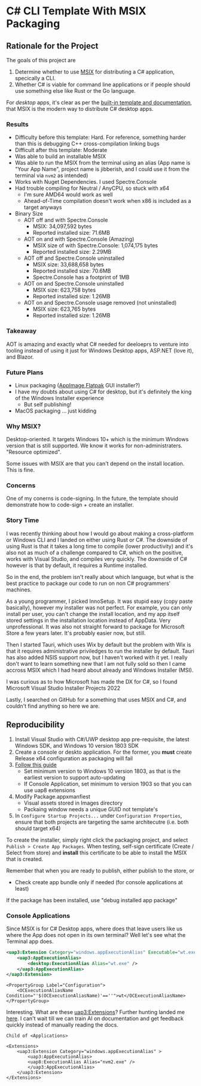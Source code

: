 # C# CLI Template With MSIX Packaging

## Rationale for the Project

The goals of this project are

1. Determine whether to use [MSIX](https://learn.microsoft.com/en-us/windows/msix/desktop/desktop-to-uwp-packaging-dot-net) for distributing a C# application, specically a CLI.
2. Whether C# is viable for command line applications or if people should use something else like Rust or the Go language.

For _desktop_ apps, it's clear as per the [built-in template and documentation](https://learn.microsoft.com/en-us/windows/msix/desktop/desktop-to-uwp-packaging-dot-net), that MSIX is the modern way to distribute C# desktop apps.

### Results

- Difficulty before this template: Hard. For reference, something harder than this is debugging C++ cross-compilation linking bugs
- Difficult after this template: Moderate
- Was able to build an installable MSIX
- Was able to run the MSIX from the terminal using an alias (App name is "Your App Name", project name is jibberish, and I could use it from the terminal via `nvm2` as intended)
- Works with Nuget Dependencies. I used Spectre.Console
- Had trouble compiling for Neutral / AnyCPU, so stuck with x64
    - I'm sure AMD64 would work as well
    - Ahead-of-Time compilation doesn't work when x86 is included as a target anyways
- Binary Size
    - AOT off and with Spectre.Console
        - MSIX: 34,097,592 bytes
        - Reported installed size: 71.6MB
    - AOT on and with Spectre.Console (Amazing)
        - MSIX size of with Spectre.Console: 1,074,175 bytes
        - Reported installed size: 2.29MB
    - AOT off and Spectre.Console uninstalled
        - MSIX size: 33,688,658 bytes
        - Reported installed size: 70.6MB
        - Spectre.Console has a footprint of 1MB
    - AOT on and Spectre.Console uninstalled
        - MSIX size: 623,758 bytes
        - Reported installed size: 1.26MB
    - AOT on and Spectre.Console usage removed (not uninstalled)
        - MSIX size: 623,765 bytes
        - Reported installed size: 1.26MB
   
### Takeaway

AOT is amazing and exactly what C# needed for deeloeprs to venture into tooling instead of using it just for Windows Desktop apps, ASP.NET (love it), and Blazor.

### Future Plans

- Linux packaging ([AppImage](https://kuiper.zone/publish-appimage-dotnet/),[Flatpak](https://gist.github.com/ssokolow/db565fd8a82d6002baada946adb81f68) GUI installer?)
- I have my doubts about using C# for desktop, but it's definitely the king of the Windows Installer experience
    - But self publishing!
- MacOS packaging ... just kidding

### Why MSIX?

Desktop-oriented.
It targets Windows 10+ which is the minimum Windows version that is still supported. We know it works for non-administraters. "Resource optimized".

Some issues with MSIX are that you can't depend on the install location. This is fine.

### Concerns

One of my conerns is code-signing. In the future, the template should demonstrate how to code-sign + create an installer.

### Story Time

I was recently thinking about how I would go about making a cross-platform or Windows CLI and I landed on either using Rust or C#.
The downside of using Rust is that it takes a long time to compile (lower productivity) and it's also not as much of a challenge compared to C#, which on the positive, works with Visual Studio, and compiles very quickly.
The downside of C# however is that by default, it requires a Runtime installed.

So in the end, the problem isn't really about which language, but what is the best practice to package our code to run on non C# programmers' machines.

As a young programmer, I picked InnoSetup. It was stupid easy (copy paste basically), however my installer was not perfect. For example, you can only install per user, you can't change the install location, and my app itself
stored settings in the installation location instead of AppData. Very unprofessional. It was also not straight forward to package for Microsoft Store a few years later. It's probably easier now, but still.

Then I started Tauri, which uses Wix by default but the problem with Wix is that it requires administrative priviledges to run the installer by default. Tauri has also added NSIS support now, but I haven't worked with it yet.
I really don't want to learn something new that I am not fully sold so then I came accross MSIX which I had heard about already and Windows Installer (MSI).

I was curious as to how Microsoft has made the DX for C#, so I found Microsoft Visual Studio Installer Projects 2022

Lastly, I searched on GitHub for a something that uses MSIX and C#, and couldn't find anything so here we are.

## Reproducibility

1. Install Visual Studio with C#/UWP desktop app pre-requisite, the latest Windows SDK, and Windows 10 version 1803 SDK
2. Create a console or deskto application. For the former, you **must** create Release x64 configuration as packaging will fail 
3. [Follow this guide](https://learn.microsoft.com/en-us/windows/msix/desktop/desktop-to-uwp-packaging-dot-net)
	- Set minimum version to Windows 10 version 1803, as that is the earliest version to support auto-updating
    - If Console Application, set minimum to version 1903 so that you can use uap8 extensions
4. Modify Package.appxmanfiest
	- Visual assets stored in Images directory
	- Packaing window needs a unique GUID not template's
5. In `Configure Startup Projects...` under `Configuration Properties`, ensure that both projects are targeting the same architecutre (i.e. both should target x64)

To create the installer, simply right click the packaging project, and select `Publish > Create App Packages`. When testing, self-sign certificate (Create / Select from store) and **install** this certificate to be able to install the MSIX that is created.

Remember that when you are ready to publish, either publish to the store, or

- Check create app bundle only if needed (for console applications at least)

If the package has been installed, use "debug installed app package"

### Console Applications

Since MSIX is for C# Desktop apps, where does that leave users like us where the App does not open in its own terminal? Well let's see what the Terminal app does.


```xml
<uap3:Extension Category="windows.appExecutionAlias" Executable="wt.exe" EntryPoint="Windows.FullTrustApplication">
    <uap3:AppExecutionAlias>
        <desktop:ExecutionAlias Alias="wt.exe" />
    </uap3:AppExecutionAlias>
</uap3:Extension>
```

```wapproj
<PropertyGroup Label="Configuration">
    <OCExecutionAliasName Condition="'$(OCExecutionAliasName)'==''">wt</OCExecutionAliasName>
</PropertyGroup>
```

Interesting. What are these [uap3:Extensions](https://learn.microsoft.com/en-us/uwp/schemas/appxpackage/uapmanifestschema/element-uap3-extension-manual)?
Further hunting landed me [here](https://learn.microsoft.com/en-us/uwp/schemas/appxpackage/uapmanifestschema/element-uap3-appexecutionalias).
I can't wait till we can train AI on documentation and get feedback quickly instead of manually reading the docs.

`Child of <Applications>`

```xaml
<Extensions>
    <uap3:Extension Category="windows.appExecutionAlias" >
        <uap3:AppExecutionAlias>
        <uap8:ExecutionAlias Alias="nvm2.exe" />
        </uap3:AppExecutionAlias>
    </uap3:Extension>
</Extensions>
```
